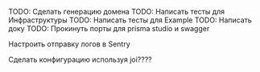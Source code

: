 TODO: Сделать генерацию домена
TODO: Написать тесты для Инфраструктуры
TODO: Написать тесты для Example
TODO: Написать доку
TODO: Прокинуть порты для prisma studio и swagger

Настроить отправку логов в Sentry

Сделать конфигурацию используя joi????